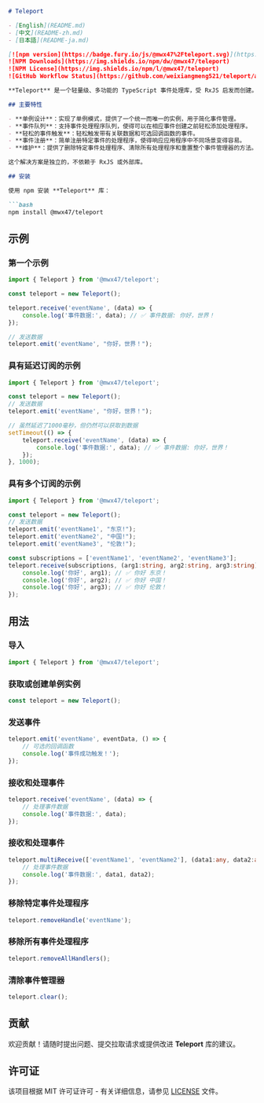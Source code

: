 ```markdown
# Teleport

- [English](README.md)
- [中文](README-zh.md)
- [日本語](README-ja.md)

[![npm version](https://badge.fury.io/js/@mwx47%2Fteleport.svg)](https://badge.fury.io/js/@mwx47%2Fteleport)
![NPM Downloads](https://img.shields.io/npm/dw/@mwx47/teleport)
![NPM License](https://img.shields.io/npm/l/@mwx47/teleport)
![GitHub Workflow Status](https://github.com/weixiangmeng521/teleport/actions/workflows/master.yml/badge.svg)

**Teleport** 是一个轻量级、多功能的 TypeScript 事件处理库，受 RxJS 启发而创建。它使您能够使用单例模式在应用程序中有效地管理和通信事件。这种方法保证了事件管理器的单一、集中的实例，简化了在代码库的各个部分之间进行事件协调和处理的操作。

## 主要特性

- **单例设计**：实现了单例模式，提供了一个统一而唯一的实例，用于简化事件管理。
- **事件队列**：支持事件处理程序队列，使得可以在相应事件创建之前轻松添加处理程序。
- **轻松的事件触发**：轻松触发带有关联数据和可选回调函数的事件。
- **事件注册**：简单注册特定事件的处理程序，使得响应应用程序中不同场景变得容易。
- **维护**：提供了删除特定事件处理程序、清除所有处理程序和重置整个事件管理器的方法。

这个解决方案是独立的，不依赖于 RxJS 或外部库。

## 安装

使用 npm 安装 **Teleport** 库：

```bash
npm install @mwx47/teleport
```

## 示例

### 第一个示例
```typescript
import { Teleport } from '@mwx47/teleport';

const teleport = new Teleport();

teleport.receive('eventName', (data) => {
    console.log('事件数据:', data); // ✅ 事件数据: 你好，世界！ 
});

// 发送数据
teleport.emit('eventName', "你好，世界！");
```

### 具有延迟订阅的示例
```typescript
import { Teleport } from '@mwx47/teleport';

const teleport = new Teleport();
// 发送数据
teleport.emit('eventName', "你好，世界！");

// 虽然延迟了1000毫秒，但仍然可以获取到数据
setTimeout(() => {
    teleport.receive('eventName', (data) => {
        console.log('事件数据:', data); // ✅ 事件数据: 你好，世界！ 
    });
}, 1000);
```

### 具有多个订阅的示例
```typescript
import { Teleport } from '@mwx47/teleport';

const teleport = new Teleport();
// 发送数据
teleport.emit('eventName1', "东京!");
teleport.emit('eventName2', "中国!");
teleport.emit('eventName3', "伦敦!");

const subscriptions = ['eventName1', 'eventName2', 'eventName3'];
teleport.receive(subscriptions, (arg1:string, arg2:string, arg3:string) => {
    console.log('你好', arg1); // ✅ 你好 东京！
    console.log('你好', arg2); // ✅ 你好 中国！
    console.log('你好', arg3); // ✅ 你好 伦敦！
});
```

## 用法

### 导入

```typescript
import { Teleport } from '@mwx47/teleport';
```

### 获取或创建单例实例

```typescript
const teleport = new Teleport();
```

### 发送事件

```typescript
teleport.emit('eventName', eventData, () => {
    // 可选的回调函数
    console.log('事件成功触发！');
});
```

### 接收和处理事件

```typescript
teleport.receive('eventName', (data) => {
    // 处理事件数据
    console.log('事件数据:', data);
});
```

### 接收和处理事件

```typescript
teleport.multiReceive(['eventName1', 'eventName2'], (data1:any, data2:any) => {
    // 处理事件数据
    console.log('事件数据:', data1, data2);
});
```

### 移除特定事件处理程序

```typescript
teleport.removeHandle('eventName');
```

### 移除所有事件处理程序

```typescript
teleport.removeAllHandlers();
```

### 清除事件管理器

```typescript
teleport.clear();
```

## 贡献

欢迎贡献！请随时提出问题、提交拉取请求或提供改进 **Teleport** 库的建议。

## 许可证

该项目根据 MIT 许可证许可 - 有关详细信息，请参见 [LICENSE](LICENSE) 文件。
```